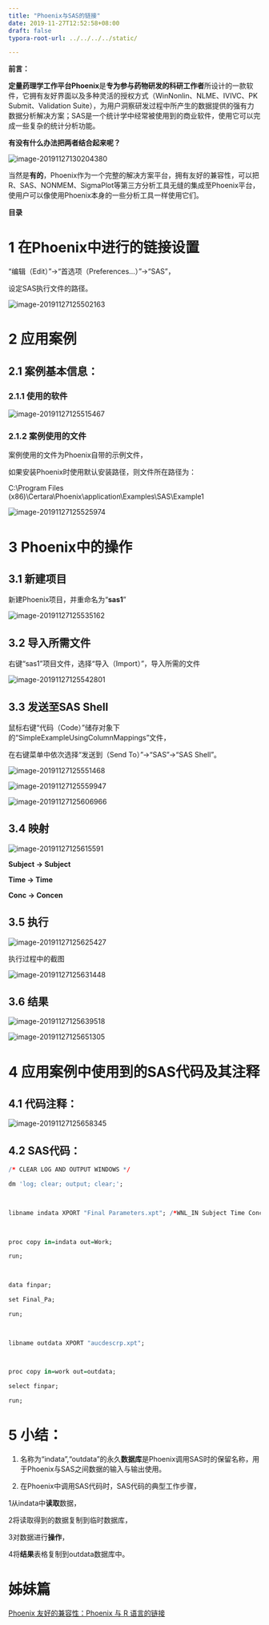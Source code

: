 ```yaml
---
title: "Phoenix与SAS的链接"
date: 2019-11-27T12:52:58+08:00
draft: false
typora-root-url: ../../../../static/

---
```


**前言：**

**定量药理学工作平台Phoenix**是**专为参与药物研发的科研工作者**所设计的一款软件，它拥有友好界面以及多种灵活的授权方式（WinNonlin、NLME、IVIVC、PK Submit、Validation Suite），为用户洞察研发过程中所产生的数据提供的强有力数据分析解决方案；SAS是一个统计学中经常被使用到的商业软件，使用它可以完成一些复杂的统计分析功能。

**有没有什么办法把两者结合起来呢？**

 ![image-20191127130204380](/images/Phoenix与SAS的链接/image-20191127130204380.png)

当然是**有的**，Phoenix作为一个完整的解决方案平台，拥有友好的兼容性，可以把R、SAS、NONMEM、SigmaPlot等第三方分析工具无缝的集成至Phoenix平台，使用户可以像使用Phoenix本身的一些分析工具一样使用它们。

**目录**

<!--toc-->

# 1   在Phoenix中进行的链接设置

“编辑（Edit）”→“首选项（Preferences…）”→“SAS”，

设定SAS执行文件的路径。

![image-20191127125502163](/images/Phoenix与SAS的链接/image-20191127125502163.png)



# 2   应用案例

## 2.1 案例基本信息：

### 2.1.1  使用的软件

![image-20191127125515467](/images/Phoenix与SAS的链接/image-20191127125515467.png)



### 2.1.2  案例使用的文件

案例使用的文件为Phoenix自带的示例文件，

如果安装Phoenix时使用默认安装路径，则文件所在路径为：

C:\Program Files (x86)\Certara\Phoenix\application\Examples\SAS\Example1

![image-20191127125525974](/images/Phoenix与SAS的链接/image-20191127125525974.png)



# 3   Phoenix中的操作

 

## 3.1 新建项目

新建Phoenix项目，并重命名为“**sas1**”

![image-20191127125535162](/images/Phoenix与SAS的链接/image-20191127125535162.png)



## 3.2 导入所需文件

右键“sas1”项目文件，选择“导入（Import）”，导入所需的文件

![image-20191127125542801](/images/Phoenix与SAS的链接/image-20191127125542801.png)



## 3.3 发送至SAS Shell

鼠标右键“代码（Code）”储存对象下的“SimpleExampleUsingColumnMappings”文件，

在右键菜单中依次选择“发送到（Send To）”→“SAS”→“SAS Shell”。

![image-20191127125551468](/images/Phoenix与SAS的链接/image-20191127125551468.png)

![image-20191127125559947](/images/Phoenix与SAS的链接/image-20191127125559947.png)

![image-20191127125606966](/images/Phoenix与SAS的链接/image-20191127125606966.png)



## 3.4 映射

![image-20191127125615591](/images/Phoenix与SAS的链接/image-20191127125615591.png)



**Subject → Subject**

**Time → Time**

 **Conc → Concen**

 

 

## 3.5 执行

![image-20191127125625427](/images/Phoenix与SAS的链接/image-20191127125625427.png)

执行过程中的截图

![image-20191127125631448](/images/Phoenix与SAS的链接/image-20191127125631448.png)



## 3.6 结果

![image-20191127125639518](/images/Phoenix与SAS的链接/image-20191127125639518.png)

![image-20191127125651305](/images/Phoenix与SAS的链接/image-20191127125651305.png)



# 4   应用案例中使用到的SAS代码及其注释

 

## 4.1 代码注释：

![image-20191127125658345](/images/Phoenix与SAS的链接/image-20191127125658345.png)

## 4.2 SAS代码：

```R
/* CLEAR LOG AND OUTPUT WINDOWS */

dm 'log; clear; output; clear;';

 

libname indata XPORT "Final Parameters.xpt"; /*WNL_IN Subject Time Concen*/

 

proc copy in=indata out=Work;

run;

 

data finpar;

set Final_Pa;

run;

 

libname outdata XPORT "aucdescrp.xpt";

 

proc copy in=work out=outdata;

select finpar;

run;
```



# 5   小结：

1)   名称为“indata”,“outdata”的永久**数据库**是Phoenix调用SAS时的保留名称，用于Phoenix与SAS之间数据的输入与输出使用。

2)   在Phoenix中调用SAS代码时，SAS代码的典型工作步骤，

1从indata中**读取**数据，

2将读取得到的数据复制到临时数据库，

3对数据进行**操作**，

4将**结果**表格复制到outdata数据库中。




# **姊妹篇**

[Phoenix 友好的兼容性：Phoenix 与 R 语言的链接](http://www.tri-ibiotech.com.cn/Appofcase/n797.html)